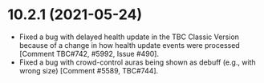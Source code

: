 # 10.2.1 (2021-05-24)

* Fixed a bug with delayed health update in the TBC Classic Version because of a change in how health update events were processed [Comment TBC#742, #5992, Issue #490].
* Fixed a bug with crowd-control auras being shown as debuff (e.g., with wrong size) [Comment #5589, TBC#744].
